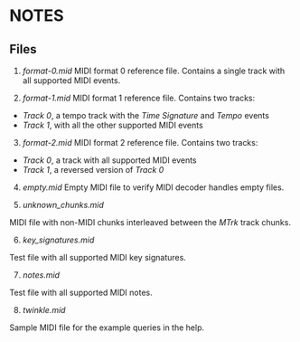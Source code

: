 # NOTES

## Files

1. _format-0.mid_
MIDI format 0 reference file. Contains a single track with all supported MIDI events.

2. _format-1.mid_
MIDI format 1 reference file. Contains two tracks:
- _Track 0_, a tempo track with the _Time Signature_ and _Tempo_ events
- _Track 1_, with all the other supported MIDI events

3. _format-2.mid_
MIDI format 2 reference file. Contains two tracks:
- _Track 0_, a track with all supported MIDI events
- _Track 1_, a reversed version of _Track 0_

4. _empty.mid_
Empty MIDI file to verify MIDI decoder handles empty files.

5. _unknown_chunks.mid_

MIDI file with non-MIDI chunks interleaved between the _MTrk_ track chunks.

6. _key_signatures.mid_

Test file with all supported MIDI key signatures.

7. _notes.mid_

Test file with all supported MIDI notes.

8. _twinkle.mid_

Sample MIDI file for the example queries in the help.

